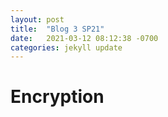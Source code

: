 ```yaml
---
layout: post
title:  "Blog 3 SP21"
date:   2021-03-12 08:12:38 -0700
categories: jekyll update
---
```


<h1>Encryption</h1>